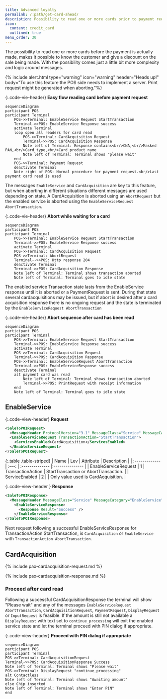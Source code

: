 ```yaml
---
title: Advanced loyalty
permalink: /:path/get-card-ahead/
description: Possibility to read one or more cards prior to payment request, makes it possible to give a discount for members at time of payment
icon:
  content: credit_card
  outlined: true
menu_order: 30
---
```


The possibility to read one or more cards before the payment is actually made, makes it possible to know the customer and give a discount on the sale being made. With the possibility comes just a little bit more complexity and logic around messages.

{% include alert.html type="warning" icon="warning" header="Heads up!" body="To use this feature the POS side needs to implement a server. Print request might be generated when aborting."%}

{:.code-vie-header}
**Easy flow reading card before payment request**

```mermaid
sequenceDiagram
participant POS
participant Terminal
    POS->>Terminal: EnableService Request StartTransaction
    Terminal->>POS: EnableService Response success
    activate Terminal
    loop open all readers for card read
        POS->>Terminal: CardAcquisition Request
        Terminal->>POS: CardAcquisition Response
        Note left of Terminal: Response contains<br/>CNA,<br/>Masked PAN,<br/>Card type,<br/>Card product name
        Note left of Terminal: Terminal shows "please wait"
    end
    POS->>Terminal: Payment Request
    deactivate Terminal
    Note right of POS: Normal procedure for payment request.<br/>Last payment card read is used
```

The messages `EnableService` and `CardAcquisition` are key to this feature, but when aborting in different situations different messages are used depending on state.
A CardAcquisition is aborted using an `AbortRequest` but the enabled service is aborted using the `EnableServiceRequest AbortTransaction`.

{:.code-vie-header}
**Abort while waiting for a card**

```mermaid
sequenceDiagram
participant POS
participant Terminal
    POS->>Terminal: EnableService Request StartTransaction
    Terminal->>POS: EnableService Response success
    activate Terminal
    POS->>Terminal: CardAcquisition Request
    POS->>Terminal: AbortRequest
    Terminal-->>POS: Http response 204
    deactivate Terminal
    Terminal->>POS: CardAcquisition Response
    Note left of Terminal: Terminal shows transaction aborted
    Note left of Terminal: Terminal goes to idle state
```

The enabled service Transaction state lasts from the EnableService response until it is aborted or a PaymentRequest is sent. During that state several cardacquisitions may be issued, but if abort is desired after a card acquisition response there is no ongoing request and the state is terminated by the `EnableServiceRequest AbortTransaction`

{:.code-vie-header}
**Abort sequence after card has been read**

```mermaid
sequenceDiagram
participant POS
participant Terminal
    POS->>Terminal: EnableService Request StartTransaction
    Terminal->>POS: EnableService Response success
    activate Terminal
    POS->>Terminal: CardAcquisition Request
    Terminal->>POS: CardAcquisition Response
    POS->>Terminal: EnableServiceRequest AbortTransaction
    Terminal->>POS: EnableServiceResponse success
    deactivate Terminal
    alt payment card was read
        Note left of Terminal: Terminal shows transaction aborted
        Terminal->>POS: PrintRequest with receipt information
    end
    Note left of Terminal: Terminal goes to idle state
```

## EnableService

{:.code-view-header}
**Request**

```xml
<SaleToPOIRequest>
  <MessageHeader ProtocolVersion="3.1" MessageClass="Service" MessageCategory="EnableService" MessageType="Request" ServiceID="3" SaleID="1" POIID="A-POIID" />
  <EnableServiceRequest TransactionAction="StartTransaction">
    <ServicesEnabled>CardAcquisition</ServicesEnabled>
  </EnableServiceRequest>
</SaleToPOIRequest>
```

{:.table .table-striped}
| Name | Lev | Attribute | Description |
| :------------- | :---: | :-------------- |:--------------- |
| EnableServiceRequest | 1 | TransactionAction | StartTransaction or AbortTransaction. |
| ServiceEnabled | 2 | | Only value used is CardAcquisition. |

{:.code-view-header }
**Response**

```xml
<SaleToPOIResponse>
  <MessageHeader MessageClass="Service" MessageCategory="EnableService" MessageType="Response" ServiceID="3" SaleID="1" POIID="A-POIID" />
    <EnableServiceResponse>
      <Response Result="Success" />
    </EnableServiceResponse>
</SaleToPOIResponse>
```

Next request following a successful EnableServiceResponse for TransactionAction StartTransaction, is `CardAcquisition` or `EnableService` with `TransactionAction AbortTransaction`.

## CardAcquisition

{% include pax-cardacquisition-request.md %}

{% include pax-cardacquisition-response.md %}

### Proceed after card read

Following a successful CardAcquisitionResponse the terminal will show "Please wait" and any of the messages `EnableServiceRequest AbortTransaction`, `CardAcquisitionRequest`, `PaymentRequest`, `DisplayRequest` or `InputRequest` is feasible. If the amount is still not available a `DisplayRequest` with text set to `continue_processing` will exit the enabled service state and let the terminal proceed with PIN dialog if appropriate.

{:.code-view-header}
**Proceed with PIN dialog if appropriate**

```mermaid
sequenceDiagram
participant POS
participant Terminal
POS->>Terminal: CardAcquisitionRequest
Terminal->>POS: CardAcquisitionResponse Success
Note left of Terminal: Terminal shows "Please wait"
POS->>Terminal: DisplayRequest "continue_processing"
alt Contactless 
Note left of Terminal: Terminal shows "Awaiting amount"
else Chip inserted
Note left of Terminal: Terminal shows "Enter PIN"
end
```
